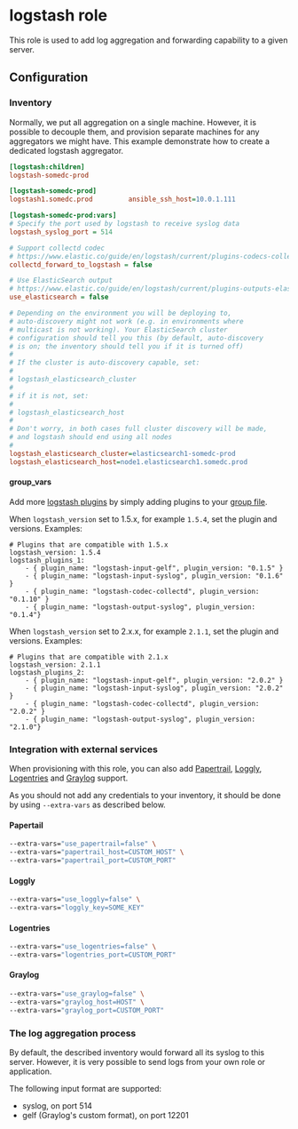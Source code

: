 logstash role
===============

This role is used to add log aggregation and forwarding capability to
a given server.

Configuration
--------------

### Inventory

Normally, we put all aggregation on a single machine. However,
it is possible to decouple them, and provision separate machines
for any aggregators we might have. This example demonstrate how
to create a dedicated logstash aggregator.

```ini
[logstash:children]
logstash-somedc-prod

[logstash-somedc-prod]
logstash1.somedc.prod         ansible_ssh_host=10.0.1.111

[logstash-somedc-prod:vars]
# Specify the port used by logstash to receive syslog data
logstash_syslog_port = 514

# Support collectd codec
# https://www.elastic.co/guide/en/logstash/current/plugins-codecs-collectd.html
collectd_forward_to_logstash = false

# Use ElasticSearch output
# https://www.elastic.co/guide/en/logstash/current/plugins-outputs-elasticsearch.html
use_elasticsearch = false

# Depending on the environment you will be deploying to,
# auto-discovery might not work (e.g. in environments where
# multicast is not working). Your ElasticSearch cluster
# configuration should tell you this (by default, auto-discovery
# is on; the inventory should tell you if it is turned off)
#
# If the cluster is auto-discovery capable, set:
#
# logstash_elasticsearch_cluster
#
# if it is not, set:
#
# logstash_elasticsearch_host
#
# Don't worry, in both cases full cluster discovery will be made,
# and logstash should end using all nodes
#
logstash_elasticsearch_cluster=elasticsearch1-somedc-prod
logstash_elasticsearch_host=node1.elasticsearch1.somedc.prod
```

#### group_vars

Add more [logstash plugins](https://github.com/logstash-plugins) by simply adding plugins to your [group file](http://docs.ansible.com/ansible/intro_inventory.html#splitting-out-host-and-group-specific-data).

When `logstash_version` set to 1.5.x, for example `1.5.4`, set the plugin and versions. Examples:

```
# Plugins that are compatible with 1.5.x
logstash_version: 1.5.4
logstash_plugins_1:
    - { plugin_name: "logstash-input-gelf", plugin_version: "0.1.5" }
    - { plugin_name: "logstash-input-syslog", plugin_version: "0.1.6" }
    - { plugin_name: "logstash-codec-collectd", plugin_version: "0.1.10" }
    - { plugin_name: "logstash-output-syslog", plugin_version: "0.1.4"}
```


When `logstash_version` set to 2.x.x, for example `2.1.1`, set the plugin and versions. Examples:

```
# Plugins that are compatible with 2.1.x
logstash_version: 2.1.1
logstash_plugins_2:
    - { plugin_name: "logstash-input-gelf", plugin_version: "2.0.2" }
    - { plugin_name: "logstash-input-syslog", plugin_version: "2.0.2" }
    - { plugin_name: "logstash-codec-collectd", plugin_version: "2.0.2" }
    - { plugin_name: "logstash-output-syslog", plugin_version: "2.1.0"}
```

### Integration with external services

When provisioning with this role, you can also add
[Papertrail](https://papertrailapp.com),
[Loggly](https://www.loggly.com),
[Logentries](https://logentries.com/) and
[Graylog](https://www.graylog.org/) support.

As you should not add any credentials to your inventory,
it should be done by using `--extra-vars` as described below.

#### Papertail

```bash
--extra-vars="use_papertrail=false" \
--extra-vars="papertrail_host=CUSTOM_HOST" \
--extra-vars="papertrail_port=CUSTOM_PORT"
```

#### Loggly

```bash
--extra-vars="use_loggly=false" \
--extra-vars="loggly_key=SOME_KEY"
```

#### Logentries

```bash
--extra-vars="use_logentries=false" \
--extra-vars="logentries_port=CUSTOM_PORT"
```

#### Graylog

```bash
--extra-vars="use_graylog=false" \
--extra-vars="graylog_host=HOST" \
--extra-vars="graylog_port=CUSTOM_PORT"
```

### The log aggregation process

By default, the described inventory would forward all its syslog
to this server. However, it is very possible to send logs from
your own role or application.

The following input format are supported:

* syslog, on port 514
* gelf (Graylog's custom format), on port 12201
